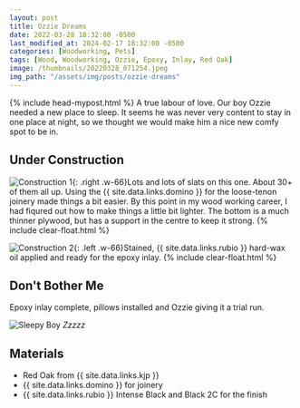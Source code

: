 ```yaml
---
layout: post
title: Ozzie Dreams
date: 2022-03-28 18:32:00 -0500
last_modified_at: 2024-02-17 18:32:00 -0500
categories: [Woodworking, Pets]
tags: [Wood, Woodworking, Ozzie, Epoxy, Inlay, Red Oak]
image: /thumbnails/20220328_071254.jpeg
img_path: "/assets/img/posts/ozzie-dreams"
---
```

{% include head-mypost.html %}
A true labour of love. Our boy Ozzie needed a new place to sleep. It seems he was never very content to stay in one place at night, so we thought we would make him a nice new comfy spot to be in.

## Under Construction

![Construction 1][Construction 1]{: .right .w-66}Lots and lots of slats on this one. About 30+ of them all up. Using the {{ site.data.links.domino }} for the loose-tenon joinery made things a bit easier.  By this point in my wood working career, I had fiqured out how to make things a little bit lighter.  The bottom is a much thinner plywood, but has a support in the centre to keep it strong.
{% include clear-float.html %}

![Construction 2][Construction 2]{: .left .w-66}Stained, {{ site.data.links.rubio }} hard-wax oil applied and ready for the epoxy inlay.
{% include clear-float.html %}

## Don't Bother Me

Epoxy inlay complete, pillows installed and Ozzie giving it a trial run.

![Sleepy Boy][Sleepy Boy]
_Zzzzz_

## Materials

- Red Oak from {{ site.data.links.kjp }}
- {{ site.data.links.domino }} for joinery
- {{ site.data.links.rubio }} Intense Black and Black 2C for the finish

[Construction 1]: 20220310_084545.jpeg
[Construction 2]: 20220316_201504.jpeg
[Sleepy Boy]: 20220328_071254.jpeg
